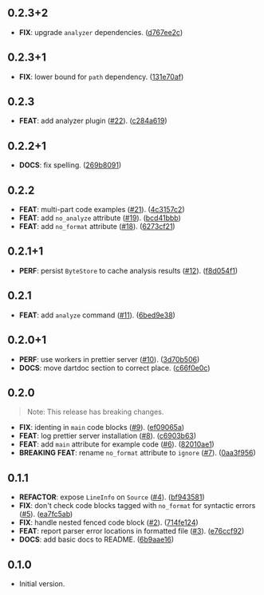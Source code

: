 ## 0.2.3+2

 - **FIX**: upgrade `analyzer` dependencies. ([d767ee2c](https://github.com/blaugold/daco/commit/d767ee2c0919c501ae15879efd23829a81e1f684))

## 0.2.3+1

 - **FIX**: lower bound for `path` dependency. ([131e70af](https://github.com/blaugold/daco/commit/131e70af028cefae9dec1eccf7b0d147eef662e9))

## 0.2.3

 - **FEAT**: add analyzer plugin ([#22](https://github.com/blaugold/daco/issues/22)). ([c284a619](https://github.com/blaugold/daco/commit/c284a619cba1e35e8423d94f68fa6dca0708723a))

## 0.2.2+1

 - **DOCS**: fix spelling. ([269b8091](https://github.com/blaugold/daco/commit/269b8091e40319a5edc8b5a2877c05420c24223b))

## 0.2.2

 - **FEAT**: multi-part code examples ([#21](https://github.com/blaugold/daco/issues/21)). ([4c3157c2](https://github.com/blaugold/daco/commit/4c3157c2c3bdc1f9f8825fffa0371559a8e76aae))
 - **FEAT**: add `no_analyze` attribute ([#19](https://github.com/blaugold/daco/issues/19)). ([bcd41bbb](https://github.com/blaugold/daco/commit/bcd41bbb7cf22058bceeb332bd2874e7fcfac7ee))
 - **FEAT**: add `no_format` attribute ([#18](https://github.com/blaugold/daco/issues/18)). ([6273cf21](https://github.com/blaugold/daco/commit/6273cf214237a4e119fd329af3e45c7af0fba320))

## 0.2.1+1

 - **PERF**: persist `ByteStore` to cache analysis results ([#12](https://github.com/blaugold/daco/issues/12)). ([f8d054f1](https://github.com/blaugold/daco/commit/f8d054f193b0d95eaf3a36e6981db3ff18efe62d))

## 0.2.1

 - **FEAT**: add `analyze` command ([#11](https://github.com/blaugold/daco/issues/11)). ([6bed9e38](https://github.com/blaugold/daco/commit/6bed9e3898451656062a78313ea0bcc5e5e2f745))

## 0.2.0+1

 - **PERF**: use workers in prettier server ([#10](https://github.com/blaugold/daco/issues/10)). ([3d70b506](https://github.com/blaugold/daco/commit/3d70b50665a5301631fc00e1b01603de1fa07cde))
 - **DOCS**: move dartdoc section to correct place. ([c66f0e0c](https://github.com/blaugold/daco/commit/c66f0e0c72c165911df22c65291d22696ca0508a))

## 0.2.0

> Note: This release has breaking changes.

 - **FIX**: identing in `main` code blocks ([#9](https://github.com/blaugold/daco/issues/9)). ([ef09065a](https://github.com/blaugold/daco/commit/ef09065ae41aa657bcbcdc11882ff242f3047b59))
 - **FEAT**: log prettier server installation ([#8](https://github.com/blaugold/daco/issues/8)). ([c6903b63](https://github.com/blaugold/daco/commit/c6903b636a2adc864974c8046e8f82eed0cce112))
 - **FEAT**: add `main` attribute for example code ([#6](https://github.com/blaugold/daco/issues/6)). ([82010ae1](https://github.com/blaugold/daco/commit/82010ae1e62c515f4f7b1c64ab9f06e603d6fccf))
 - **BREAKING** **FEAT**: rename `no_format` attribute to `ignore` ([#7](https://github.com/blaugold/daco/issues/7)). ([0aa3f956](https://github.com/blaugold/daco/commit/0aa3f95648580387310985ce42f0480d2d869187))

## 0.1.1

 - **REFACTOR**: expose `LineInfo` on `Source` ([#4](https://github.com/blaugold/daco/issues/4)). ([bf943581](https://github.com/blaugold/daco/commit/bf94358147c0bf3e39e338d2f7f3c424a04a8aa6))
 - **FIX**: don't check code blocks tagged with `no_format` for syntactic errors ([#5](https://github.com/blaugold/daco/issues/5)). ([ea7fc5ab](https://github.com/blaugold/daco/commit/ea7fc5aba02c31d17444c2998536de18ea363138))
 - **FIX**: handle nested fenced code block ([#2](https://github.com/blaugold/daco/issues/2)). ([714fe124](https://github.com/blaugold/daco/commit/714fe1244b2536b96f7a64528f6b1a4a73d51d0e))
 - **FEAT**: report parser error locations in formatted file ([#3](https://github.com/blaugold/daco/issues/3)). ([e76ccf92](https://github.com/blaugold/daco/commit/e76ccf921be84408be1e2da91ec68d4f010e3304))
 - **DOCS**: add basic docs to README. ([6b9aae16](https://github.com/blaugold/daco/commit/6b9aae1655b453cf008423b8b15e35615b61b8a3))

## 0.1.0

- Initial version.
